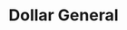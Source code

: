 ---
title: "Dollar General"
url: /springfield/dollar-general-hedge-lane-road/
shop: variety store
---